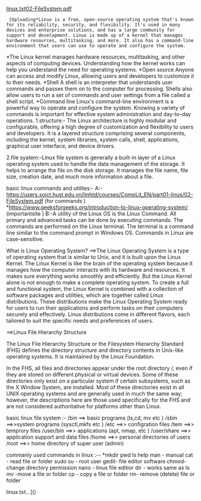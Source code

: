 [linux.txt](https://github.com/user-attachments/files/16746692/linux.txt)[02-FileSystem.pdf](https://github.com/user-attachments/files/16746650/02-FileSystem.pdf)

     [Uploading*Linux is a free, open-source operating system that's known for its reliability, security, and flexibility. It's used in many devices and enterprise solutions, and has a large community for support and development. Linux is made up of a kernel that manages hardware resources, multitasking, and more. It also has a command-line environment that users can use to operate and configure the system. 

*The Linux kernel manages hardware resources, multitasking, and other aspects of computing devices. Understanding how the kernel works can help you understand the need for operating systems.
*Open source
Anyone can access and modify Linux, allowing users and developers to customize it to their needs.
*Shell
A shell is an interpreter that understands user commands and passes them on to the computer for processing. Shells also allow users to run a set of commands and user settings from a file called a shell script.
*Command line
Linux's command-line environment is a powerful way to operate and configure the system. Knowing a variety of commands is important for effective system administration and day-to-day operations. 
1.structure:-
The Linux architecture is highly modular and configurable, offering a high degree of customization and flexibility to users and developers. It is a layered structure comprising several components, including the kernel, system libraries, system calls, shell, applications, graphical user interface, and device drivers.

2.file syatem:-Linux file system is generally a built-in layer of a Linux operating system used to handle the data management of the storage. It helps to arrange the file on the disk storage. It manages the file name, file size, creation date, and much more information about a file.

basic linux commands and utilites:-
A:-  https://users.soict.hust.edu.vn/linhtd/courses/CompLit_EN/part01-linux/02-FileSystem.pdf (for commands )
     *https://www.geeksforgeeks.org/introduction-to-linux-operating-system/ (importantsite )
B:-A utility of the Linux OS is the Linux Command. All primary and advanced tasks can be done by executing commands. The commands are performed on the Linux terminal. The terminal is a command line similar to the command prompt in Windows OS. Commands in Linux are case-sensitive.

What is Linux Operating System?
==>The Linux Operating System is a type of operating system that is similar to Unix, and it is built upon the Linux Kernel. The Linux Kernel is like the brain of the operating system because it manages how the computer interacts with its hardware and resources. It makes sure everything works smoothly and efficiently. But the Linux Kernel alone is not enough to make a complete operating system. To create a full and functional system, the Linux Kernel is combined with a collection of software packages and utilities, which are together called Linux distributions. These distributions make the Linux Operating System ready for users to run their applications and perform tasks on their computers securely and effectively. Linux distributions come in different flavors, each tailored to suit the specific needs and preferences of users.

==>Linux File Hierarchy Structure

The Linux File Hierarchy Structure or the Filesystem Hierarchy Standard (FHS) defines the directory structure and directory contents in Unix-like operating systems. It is maintained by the Linux Foundation. 

In the FHS, all files and directories appear under the root directory /, even if they are stored on different physical or virtual devices.
Some of these directories only exist on a particular system if certain subsystems, such as the X Window System, are installed.
Most of these directories exist in all UNIX operating systems and are generally used in much the same way; however, the descriptions here are those used specifically for the FHS and are not considered authoritative for platforms other than Linux. 

basic linux file system :-
/bin ==> basic programs (ls,cd, mv etc )
/sbin ==>>system programs (sysctl,mkfs etc )
/etc ==>> configration files 
/tem ==>> temprory files
/user/bin ==>> applications (apt, nmap, etc )
/user/share ==>> application support and data files 
/home ==>> personal directories of users 
/root ==>> home directory of super user (admin)

commanly used commands in linux :--
*mkdir 
 pwd 
 ls
 help
 man - manual 
 cat - read file or folder 
 sudo su - root user
 gedit- file editor software 
 chmod- change directory permission 
nano - linux file editior 
 dir - works same as ls
 mv -move a file or folder 
 cp - copy a file or folder
 rm- remove (delete) file or folder
   

 linux.txt…]()

 
